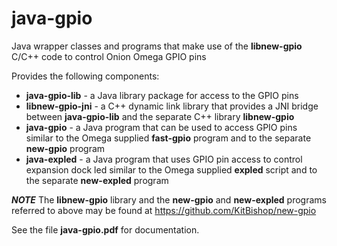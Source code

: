 # **java-gpio**
Java wrapper classes and programs that make use of the **libnew-gpio** C/C++ code to control Onion Omega GPIO pins

Provides the following components:

+ **java-gpio-lib** - a Java library package for access to the GPIO pins
+ **libnew-gpio-jni** - a C++ dynamic link library that provides a JNI bridge between **java-gpio-lib** and the separate C++ library **libnew-gpio**
+ **java-gpio** - a Java program that can be used to access GPIO pins similar to the Omega supplied **fast-gpio** program and to the separate **new-gpio** program
+ **java-expled** - a Java program that uses GPIO pin access to control expansion dock led similar to the Omega supplied **expled** script and to the separate **new-expled** program

***NOTE***
The **libnew-gpio** library and the **new-gpio** and **new-expled** programs referred to above may be found at https://github.com/KitBishop/new-gpio

See the file **java-gpio.pdf** for documentation.
